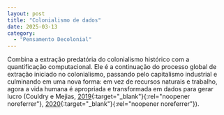 ```yaml
---
layout: post
title: "Colonialismo de dados"
date: 2025-03-13
category:
  - "Pensamento Decolonial"
---
```

Combina a extração predatória do colonialismo histórico com a quantificação computacional. Ele é a continuação do processo global de extração iniciado no colonialismo, passando pelo capitalismo industrial e culminando em uma nova forma: em vez de recursos naturais e trabalho, agora a vida humana é apropriada e transformada em dados para gerar lucro (Couldry e Mejias, [2019](https://journals.sagepub.com/doi/abs/10.1177/1527476418796632){:target="_blank"}{:rel="noopener noreferrer"}, [2020](https://www.degruyter.com/document/doi/10.1515/9781503609754/html){:target="_blank"}{:rel="noopener noreferrer"}).